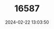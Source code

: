 ---
title: "16587"
category: "Percina burtoni"
draft: false
date: 2024-02-22 13:03:50
languages:
  English: ["Blotchside Logperch"]
---